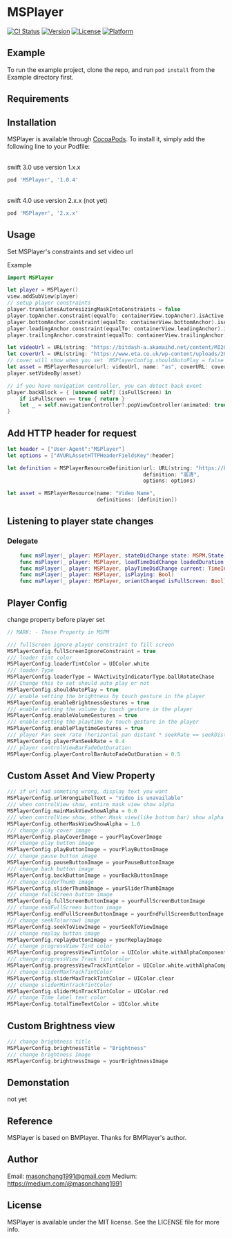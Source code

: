 # MSPlayer

[![CI Status](http://img.shields.io/travis/masonchang1991/MSPlayer.svg?style=flat)](https://travis-ci.org/masonchang1991/MSPlayer)
[![Version](https://img.shields.io/cocoapods/v/MSPlayer.svg?style=flat)](http://cocoapods.org/pods/MSPlayer)
[![License](https://img.shields.io/cocoapods/l/MSPlayer.svg?style=flat)](http://cocoapods.org/pods/MSPlayer)
[![Platform](https://img.shields.io/cocoapods/p/MSPlayer.svg?style=flat)](http://cocoapods.org/pods/MSPlayer)

## Example

To run the example project, clone the repo, and run `pod install` from the Example directory first.

## Requirements

## Installation

MSPlayer is available through [CocoaPods](http://cocoapods.org). To install
it, simply add the following line to your Podfile:

<br>swift 3.0 use version 1.x.x <br/>
```ruby
pod 'MSPlayer', '1.0.4'
```
<br>swift 4.0 use version 2.x.x (not yet)<br/>
```ruby
pod 'MSPlayer', '2.x.x'
```

## Usage
Set MSPlayer's constraints and set video url

Example
```swift
import MSPlayer

let player = MSPlayer()
view.addSubView(player)
// setup player constraints
player.translatesAutoresizingMaskIntoConstraints = false
player.topAnchor.constraint(equalTo: containerView.topAnchor).isActive = true
player.bottomAnchor.constraint(equalTo: containerView.bottomAnchor).isActive = true
player.leadingAnchor.constraint(equalTo: containerView.leadingAnchor).isActive = true
player.trailingAnchor.constraint(equalTo: containerView.trailingAnchor).isActive = true

let videoUrl = URL(string: "https://bitdash-a.akamaihd.net/content/MI201109210084_1/m3u8s/f08e80da-bf1d-4e3d-8899-f0f6155f6efa.m3u8")!
let coverUrl = URL(string: "https://www.eta.co.uk/wp-content/uploads/2012/09/Cycling-by-water-resized-min.jpg")!
// cover will show when you set `MSPlayerConfig.shouldAutoPlay = false`
let asset = MSPlayerResource(url: videoUrl, name: "as", coverURL: coverUrl)
player.setVideoBy(asset)

// if you have navigation controller, you can detect back event
player.backBlock = { [unowned self] (isFullScreen) in
    if isFullScreen == true { return }
    let _ = self.navigationController?.popViewController(animated: true)
}
```

## Add HTTP header for request
```swift
let header = ["User-Agent":"MSPlayer"]
let options = ["AVURLAssetHTTPHeaderFieldsKey":header]

let definition = MSPlayerResourceDefinition(url: URL(string: "https://bitdash-a.akamaihd.net/content/MI201109210084_1/m3u8s/f08e80da-bf1d-4e3d-8899-f0f6155f6efa.m3u8")!,
                                            definition: "高清",
                                            options: options)

let asset = MSPlayerResource(name: "Video Name",
                             definitions: [definition])
```
## Listening to player state changes
### Delegate
```swift
    func msPlayer(_ player: MSPlayer, stateDidChange state: MSPM.State)
    func msPlayer(_ player: MSPlayer, loadTimeDidChange loadedDuration: TimeInterval, totalDuration: TimeInterval)
    func msPlayer(_ player: MSPlayer, playTimeDidChange current: TimeInterval, total: TimeInterval)
    func msPlayer(_ player: MSPlayer, isPlaying: Bool)
    func msPlayer(_ player: MSPlayer, orientChanged isFullScreen: Bool)
```

## Player Config
change property before player set
```swift
// MARK: - These Property in MSPM

/// fullScreen ignore player constraint to fill screen
MSPlayerConfig.fullScreenIgnoreConstraint = true
/// loader tint color
MSPlayerConfig.loaderTintColor = UIColor.white
/// loader Type
MSPlayerConfig.loaderType = NVActivityIndicatorType.ballRotateChase
/// Change this to set should auto play or not
MSPlayerConfig.shouldAutoPlay = true
/// enable setting the brightness by touch gesture in the player
MSPlayerConfig.enableBrightnessGestures = true
/// enable setting the volume by touch gesture in the player
MSPlayerConfig.enableVolumeGestures = true
/// enable setting the playtime by touch gesture in the player
MSPlayerConfig.enablePlaytimeGestures = true
/// player Pan seek rate (horizontal pan distant * seekRate == seekDistance)
MSPlayerConfig.playerPanSeekRate = 0.4
/// player controlViewBarFadeOutDuration
MSPlayerConfig.playerControlBarAutoFadeOutDuration = 0.5
```

## Custom Asset And View Property

```swift
/// if url had someting wrong, display text you want
MSPlayerConfig.urlWrongLabelText = "Video is unavailable"
/// when controlView show, entire mask view show alpha
MSPlayerConfig.mainMaskViewShowAlpha = 0.0
/// when controlView show, other Mask view(like bottom bar) show alpha
MSPlayerConfig.otherMaskViewShowAlpha = 1.0
/// change play cover image
MSPlayerConfig.playCoverImage = yourPlayCoverImage
/// change play button image
MSPlayerConfig.playButtonImage = yourPlayButtonImage
/// change pause button image
MSPlayerConfig.pauseButtonImage = yourPauseButtonImage
/// change back button image
MSPlayerConfig.backButtonImage = yourBackButtonImage
/// change sliderThumb image
MSPlayerConfig.sliderThumbImage = yourSliderThumbImage
/// change fullScreen button image
MSPlayerConfig.fullScreenButtonImage = yourFullScreenButtonImage
/// change endFullScreen button image
MSPlayerConfig.endFullScreenButtonImage = yourEndFullScreenButtonImage
/// change seekTo(arrow) image
MSPlayerConfig.seekToViewImage = yourSeekToViewImage
/// change replay button image
MSPlayerConfig.replayButtonImage = yourReplayImage
/// change progressView Tint color
MSPlayerConfig.progressViewTintColor = UIColor.white.withAlphaComponent(0.6)
/// change progressView Track tint color
MSPlayerConfig.progressViewTrackTintColor = UIColor.white.withAlphaComponent(0.3)
/// change sliderMaxTrackTintColor
MSPlayerConfig.sliderMaxTrackTintColor = UIColor.clear
/// change sliderMinTrackTintColor
MSPlayerConfig.sliderMinTrackTintColor = UIColor.red
/// change Time label text color
MSPlayerConfig.totalTimeTextColor = UIColor.white
```

## Custom Brightness view
```swift
/// change brightness title
MSPlayerConfig.brightnessTitle = "Brightness"
/// change brightness Image
MSPlayerConfig.brightnessImage = yourBrightnessImage
```

## Demonstation


not yet


## Reference
MSPlayer is based on BMPlayer.
Thanks for BMPlayer's author.

## Author

Email: masonchang1991@gmail.com
Medium: https://medium.com/@masonchang1991

## License

MSPlayer is available under the MIT license. See the LICENSE file for more info.

